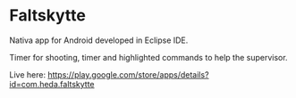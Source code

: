 # Faltskytte
Nativa app for Android developed in Eclipse IDE.

Timer for shooting, timer and highlighted commands to help the supervisor.

Live here:
https://play.google.com/store/apps/details?id=com.heda.faltskytte
